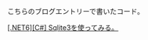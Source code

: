 こちらのブログエントリーで書いたコード。

[\[.NET6\]\[C#\] Sqlite3を使ってみる。](https://m-miya.blog.jp/archives/1079386572.html)